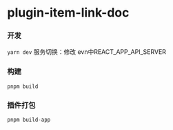 
# plugin-item-link-doc
### 开发
`yarn dev`
 服务切换：修改 evn中REACT_APP_API_SERVER
### 构建
`pnpm build`

### 插件打包
`pnpm build-app`

